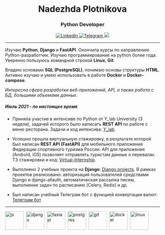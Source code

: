 <div id="header" align="center">
	<h1>Nadezhda Plotnikova</h1>
	<h3>Python Developer</h3>
</div>

<div id="socials" align="center">
    <a href="https://www.linkedin.com/in/%D0%BD%D0%B0%D0%B4%D0%B5%D0%B6%D0%B4%D0%B0-%D0%BF%D0%BB%D0%BE%D1%82%D0%BD%D0%B8%D0%BA%D0%BE%D0%B2%D0%B0-007899259">
	<img src="https://img.shields.io/badge/LinkedIn-blue?style=for-the-badge&logo=linkedin&logoColor=white" alt="LinkedIn"/>
    </a>
    <a href="https://t.me/NadPlot">
		<img src="https://img.shields.io/badge/Telegram-blue?style=for-the-badge&logo=telegram&logoColor=white" alt="Telegram"/>
    </a>
    <a href="https://career.habr.com/nadplot">
		<img src="https://img.shields.io/badge/Habr-blue?style=for-the-badge&logo=habr&logoColor=white%22%20alt=%22Habr"/>
    </a>
</div>
<hr>

<div id="about" align="left">
	
Изучаю **Python**, **Django** и **FastAPI**. Окончила курсы по направлению Python-разработчик.
Изучаю программирование на python более года. Уверенно пользуюсь командной строкой **Linux**, **Git**.

Владею основами **SQL (PostgreSQL)**, понимаю основы структуры **HTML**.
Активно изучаю и умею использовать в работе **Docker** и **Docker-compose**.

*Интересна сфера разработки веб-приложений, API, а также работа с БД, большими объемами данных*.

##### Июль 2021 - по настоящее время

- Приняла участие в интенсиве по Python от Y_lab University (3 недели), задачей которого было написать **REST API** по работе с меню ресторана.
Задачи и код интенсива:
<a href="https://github.com/NadPlot/Y_lab.git">Y_lab</a>.

- Успешно прошла виртуальную стажировку, в результате которой был написан **REST API (FastAPI)** для мобильного приложения Федерации спортивного туризма России. API для приложения (Android, iOS) позволяет отправлять туристам данные о перевалах.
ТЗ стажировки и код: <a href="https://github.com/NadPlot/Virtual-Internship.git">Virtual-Internship</a>.

- Выполнено 2 учебных проекта на **Django**: <a href="https://github.com/NadPlot/StudyProjects.git">Django projects</a>.
В рамках проектов реализовано: авторизация пользователей средствами Django и django-allauth, автоматическая рассылка писем, выполнение задач по расписанию (Celery, Redis) и др.

- Был написан учебный Телеграм бот с функцией конвертации валют: <a href="https://github.com/NadPlot/StudyProjects/tree/main/TelegramBot">Телеграм бот</a>	
</div>
<hr>

<div id="skills">
<img src="https://cdn.jsdelivr.net/gh/devicons/devicon/icons/python/python-original-wordmark.svg" title="js" width="60" height="60"/>&nbsp; <img src="https://cdn.jsdelivr.net/gh/devicons/devicon/icons/django/django-plain-wordmark.svg" title="django" width="60" height="60"/>&nbsp; <img src="https://cdn.jsdelivr.net/gh/devicons/devicon/icons/fastapi/fastapi-original-wordmark.svg" title="fastapi" width="60" height="60"/>&nbsp; <img src="https://cdn.jsdelivr.net/gh/devicons/devicon/icons/postgresql/postgresql-original-wordmark.svg" title="postgres" width="60" height="60"/>&nbsp; <img src="https://cdn.jsdelivr.net/gh/devicons/devicon/icons/git/git-original-wordmark.svg" title="git" width="60" height="60"/>&nbsp; <img src="https://cdn.jsdelivr.net/gh/devicons/devicon/icons/docker/docker-original-wordmark.svg" title="docker" width="60" height="60"/>&nbsp; <img src="https://cdn.jsdelivr.net/gh/devicons/devicon/icons/linux/linux-original.svg" title="linux" width="60" height="60"/>&nbsp;
</div>
